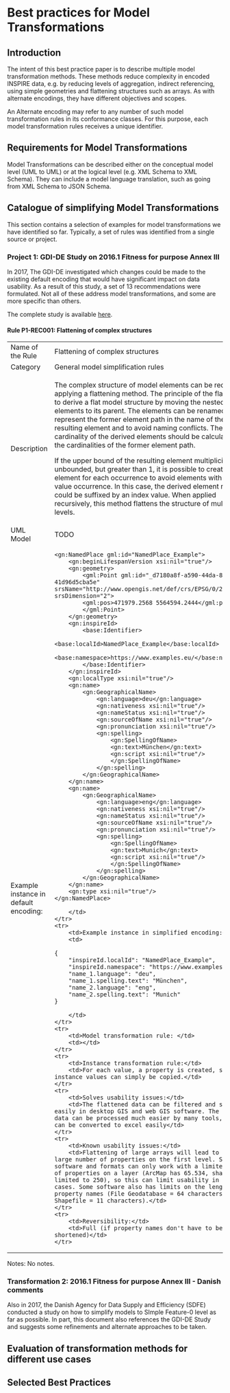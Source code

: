 # Best practices for Model Transformations

## Introduction

The intent of this best practice paper is to describe multiple model transformation methods. These methods reduce complexity in encoded INSPIRE data, e.g. by reducing levels of aggregation, indirect referencing, using simple geometries and flattening structures such as arrays. As with alternate encodings, they have different objectives and scopes.

An Alternate encoding may refer to any number of such model transformation rules in its conformance classes. For this purpose, each model transformation rules receives a unique identifier.

## Requirements for Model Transformations

Model Transformations can be described either on the conceptual model level (UML to UML) or at the logical level (e.g. XML Schema to XML Schema). They can include a model language translation, such as going from XML Schema to JSON Schema.

## Catalogue of simplifying Model Transformations

This section contains a selection of examples for model transformations we have identified so far. Typically, a set of rules was identified from a single source or project.

### Project 1: GDI-DE Study on 2016.1 Fitness for purpose Annex III

In 2017, The GDI-DE investigated which changes could be made to the existing default encoding that would have significant impact on data usability. As a result of this study, a set of 13 recommendations were formulated. Not all of these address model transformations, and some are more specific than others.

The complete study is available [here](https://www.geoportal.de/SharedDocs/Downloads/DE/GDI-DE/Dokumente/FitnessForPurpose_RecommendationsForChanges.pdf?__blob=publicationFile).

#### Rule P1-REC001: Flattening of complex structures

<table>
    <tr>
        <td>Name of the Rule</td>
        <td>Flattening of complex structures</td>
    </tr>
    <tr>
        <td>Category</td>
        <td>General model simplification rules</td>
    </tr>
    <tr>
        <td>Description</td>
        <td><p>The complex structure of model elements can be reduced by applying a flattening method. The principle of the flattening is to derive a flat model structure by moving the nested child elements to its parent. The elements can be renamed to represent the former element path in the name of the resulting element and to avoid naming conflicts. The cardinality of the derived elements should be calculated from the cardinalities of the former element path.</p> 
        <p>If the upper bound of the resulting element multiplicity is not unbounded, but greater than 1, it is possible to create a single element for each occurrence to avoid elements with multiple value occurrence. In this case, the derived element name could be suffixed by an index value. When applied recursively, this method flattens the structure of multiple levels.</p>
        </td>
    </tr>
    <tr>
        <td>UML Model</td>
        <td>TODO</td>
    </tr>
    <tr>
        <td>Example instance in default encoding:</td>
        <td>

    <gn:NamedPlace gml:id="NamedPlace_Example">
        <gn:beginLifespanVersion xsi:nil="true"/>
        <gn:geometry>
            <gml:Point gml:id="_d7180a8f-a590-44da-8b45-41d96d5cba5e" srsName="http://www.opengis.net/def/crs/EPSG/0/25832" srsDimension="2">
            <gml:pos>471979.2568 5564594.2444</gml:pos>
            </gml:Point>
        </gn:geometry>
        <gn:inspireId>
            <base:Identifier>
                <base:localId>NamedPlace_Example</base:localId>
                <base:namespace>https://www.examples.eu/</base:namespace>
            </base:Identifier>
        </gn:inspireId>
        <gn:localType xsi:nil="true"/>
        <gn:name>
            <gn:GeographicalName>
                <gn:language>deu</gn:language>
                <gn:nativeness xsi:nil="true"/>
                <gn:nameStatus xsi:nil="true"/>
                <gn:sourceOfName xsi:nil="true"/>
                <gn:pronunciation xsi:nil="true"/>
                <gn:spelling>
                    <gn:SpellingOfName>
                    <gn:text>München</gn:text>
                    <gn:script xsi:nil="true"/>
                    </gn:SpellingOfName>
                </gn:spelling>
            </gn:GeographicalName>
        </gn:name>
        <gn:name>
            <gn:GeographicalName>
                <gn:language>eng</gn:language>
                <gn:nativeness xsi:nil="true"/>
                <gn:nameStatus xsi:nil="true"/>
                <gn:sourceOfName xsi:nil="true"/>
                <gn:pronunciation xsi:nil="true"/>
                <gn:spelling>
                    <gn:SpellingOfName>
                    <gn:text>Munich</gn:text>
                    <gn:script xsi:nil="true"/>
                    </gn:SpellingOfName>
                </gn:spelling>
            </gn:GeographicalName>
        </gn:name>
        <gn:type xsi:nil="true"/>
    </gn:NamedPlace>

        </td>
    </tr>
    <tr>
        <td>Example instance in simplified encoding:</td>
        <td>

    {
        "inspireId.localId": "NamedPlace_Example",
        "inspireId.namespace": "https://www.examples.eu/",
        "name_1.language": "deu",
        "name_1.spelling.text": "München",
        "name_2.language": "eng",
        "name_2.spelling.text": "Munich"
    }

        </td>
    </tr>
    <tr>
        <td>Model transformation rule: </td>
        <td></td>
    </tr>
    <tr>
        <td>Instance transformation rule:</td>
        <td>For each value, a property is created, so instance values can simply be copied.</td>
    </tr>
    <tr>
        <td>Solves usability issues:</td>
        <td>The flattened data can be filtered and symbolized easily in desktop GIS and web GIS software. The flattened data can be processed much easier by many tools, e.g. it can be converted to excel easily</td>
    </tr>
    <tr>
        <td>Known usability issues:</td>
        <td>Flattening of large arrays will lead to a very large number of properties on the first level. Some software and formats can only work with a limited number of properties on a layer (ArcMap has 65.534, shapefile is limited to 250), so this can limit usability in extreme cases. Some software also has limits on the length of property names (File Geodatabase = 64 characters, Shapefile = 11 characters).</td>
    </tr>
    <tr>
        <td>Reversibility:</td>
        <td>Full (if property names don't have to be shortened)</td>
    </tr>
</table>

Notes: No notes.

### Transformation 2: 2016.1 Fitness for purpose Annex III - Danish comments

Also in 2017, the Danish Agency for Data Supply and Efficiency (SDFE) conducted a study on how to simplify models to SImple Feature-0 level as far as possible. In part, this document also references the GDI-DE Study and suggests some refinements and alternate approaches to be taken.

## Evaluation of transformation methods for different use cases

## Selected Best Practices
